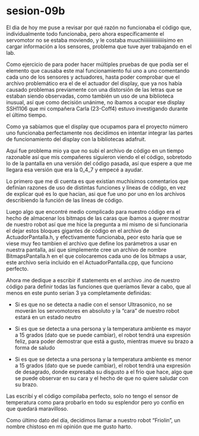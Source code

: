 # sesion-09b

El dia de hoy me puse a revisar por qué razón no funcionaba el código que, individualmente todo funcionaba, pero ahora específicamente el servomotor no se estaba moviendo, y le costaba muuchiiiiiiiiiiiiiiiisimo en cargar información a los sensores, problema que tuve ayer trabajando en el lab.

Como ejercicio de para poder hacer múltiples pruebas de que podía ser el elemento que causaba este mal funcionamiento fui uno a uno comentando cada uno de los sensores y actuadores, hasta poder comprobar que el archivo problemático era el de el actuador del display, que ya nos había causado problemas previamente con una distorsión de las letras que se estaban siendo observadas, como también un uso de una biblioteca inusual, así que como decisión unánime, no íbamos a ocupar ese display SSH1106 que mi compañera Carla (23-Coff4) estuvo investigando durante el último tiempo. 

Como ya sabíamos que el display que ocupamos para el proyecto número uno funcionaba perfectamente nos decidimos en intentar integrar las partes de funcionamiento del display con la bibliotecas adafruit. 

Aquí fue problema mio ya que no subi el archivo de código en un tiempo razonable así que mis compañeres siguieron viendo el el código, sobretodo lo de la pantalla en una versión del código pasada, así que espere a que me llegara esa versión que era la 0_4_7 y empecé a ayudar.

Lo primero que me di cuenta es que existían muchísimos comentarios que definían razones de uso de distintas funciones y líneas de código, en vez de explicar qué es lo que hacian, asi que fue uno por uno en los archivos describiendo la función de las líneas de código.

Luego algo que encontré medio complicado para nuestro código era el hecho de almacenar los bitmaps de las caras que íbamos a querer mostrar de nuestro robot así que me hice la pregunta a mi mismo de si funcionaria el dejar estos bloques gigantes de código en el archivo de ActuadorPantalla.h, y efectivamente funcionaba, peor esto haría que se viese muy feo tambien el archivo que define los parámetros a usar en nuestra pantalla, así que simplemente cree un archivo de nombre BitmapsPantalla.h en el que colocaremos cada uno de los bitmaps a usar, este archivo sería incluido en el ActuadorPantalla.cpp, que funciono perfecto.

Ahora me dedique a escribir if statements en el archivo .ino de nuestro código para definir todas las funciones que queríamos llevar a cabo, que al menos en este punto serian 3 ya completamente definidas:

- Si es que no se detecta a nadie con el sensor Ultrasonico, no se moverán los servomotores en absoluto y la “cara” de nuestro robot estará en un estado neutro

- Si es que se detecta a una persona y la temperatura ambiente es mayor a 15 grados (dato que se puede cambiar), el robot tendrá una expresión feliz, para poder demostrar que está a gusto, mientras mueve su brazo a forma de saludo

- Si es que se detecta a una persona y la temperatura ambiente es menor a 15 grados (dato que se puede cambiar), el robot tendrá una expresión de desagrado, donde expresaba su disgusto a el frio que hace, algo que se puede observar en su cara y el hecho de que no quiere saludar con su brazo.

Las escribí y el código compilaba perfecto, solo no tengo el sensor de temperatura como para probarlo en todo su esplendor pero yo confío en que quedará maravilloso.

Como último dato del día, decidimos llamar a nuestro robot “Friolin”, un nombre chistoso en mi opinión que me gusto harto.




